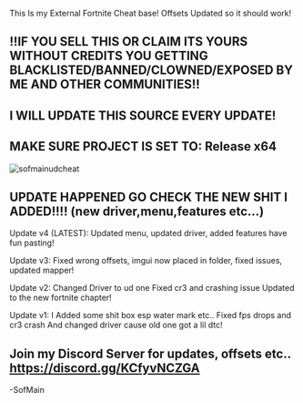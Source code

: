 This Is my External Fortnite Cheat base! Offsets Updated so it should work!


!!IF YOU SELL THIS OR CLAIM ITS YOURS WITHOUT CREDITS YOU GETTING BLACKLISTED/BANNED/CLOWNED/EXPOSED BY ME AND OTHER COMMUNITIES!!
--
I WILL UPDATE THIS SOURCE EVERY UPDATE!
--
MAKE SURE PROJECT IS SET TO: Release x64
--

![sofmainudcheat](https://github.com/user-attachments/assets/7d68a6e3-4098-425f-be6f-c4eb28012c49)

UPDATE HAPPENED GO CHECK THE NEW SHIT I ADDED!!!! (new driver,menu,features etc...)
--

Update v4 (LATEST): Updated menu, updated driver, added features have fun pasting!

Update v3: Fixed wrong offsets, imgui now placed in folder, fixed issues, updated mapper!

Update v2: Changed Driver to ud one Fixed cr3 and crashing issue Updated to the new fortnite chapter!

Update v1: I Added some shit box esp water mark etc.. Fixed fps drops and cr3 crash And changed driver cause old one got a lil dtc!

Join my Discord Server for updates, offsets etc.. https://discord.gg/KCfyvNCZGA
--
-SofMain
